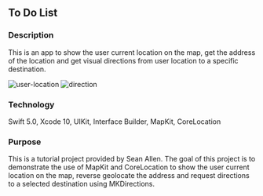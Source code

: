 ## To Do List

### Description

This is an app to show the user current location on the map, get the address of the location and get visual directions from user location to a specific destination.

![user-location](https://user-images.githubusercontent.com/44620966/55687985-17464580-5939-11e9-8e01-4470c6311fe7.png) ![direction](https://user-images.githubusercontent.com/44620966/55687987-19100900-5939-11e9-9d6e-dee0e1fef010.png)

### Technology

Swift 5.0, Xcode 10, UIKit, Interface Builder, MapKit, CoreLocation

### Purpose

This is a tutorial project provided by Sean Allen. The goal of this project is to demonstrate the use of MapKit and CoreLocation to show the user current location on the map, reverse geolocate the address and request directions to a selected destination using MKDirections.
